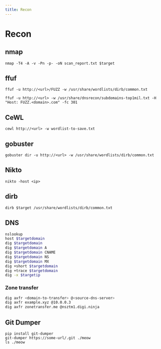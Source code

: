 ```yaml
---
title: Recon
---
```


# Recon

## nmap
```shell
nmap -T4 -A -v -Pn -p- -oN scan_report.txt $target
```

## ffuf
```shell
ffuf -u http://<url>/FUZZ -w /usr/share/wordlists/dirb/common.txt
```

```shell
ffuf -u http://<url> -w /usr/share/dnsrecon/subdomains-top1mil.txt -H "Host: FUZZ.<domain>.com" -fc 301
```

## CeWL
```shell
cewl http://<url> -w wordlist-to-save.txt
```

## gobuster
```shell
gobuster dir -u http://<url> -w /usr/share/wordlists/dirb/common.txt
```

## Nikto
```shell
nikto -host <ip>
```

## dirb
```shell
dirb $target /usr/share/wordlists/dirb/common.txt
```

## DNS

```bash
nslookup
host $targetdomain
dig $targetdomain
dig $targetdomain A
dig $targetdomain CNAME
dig $targetdomain NS
dig $targetdomain MX
dig +short $targetdomain
dig +trace $targetdomain
dig -x $targetip
```

### Zone transfer

```bash
dig axfr <domain-to-transfer> @<source-dns-server>
dig axfr example.xyz @10.0.0.3
dig axfr zonetransfer.me @nsztm1.digi.ninja
```

## Git Dumper
```
pip install git-dumper
git-dumper https://some-url/.git ./meow
ls ./meow
```
